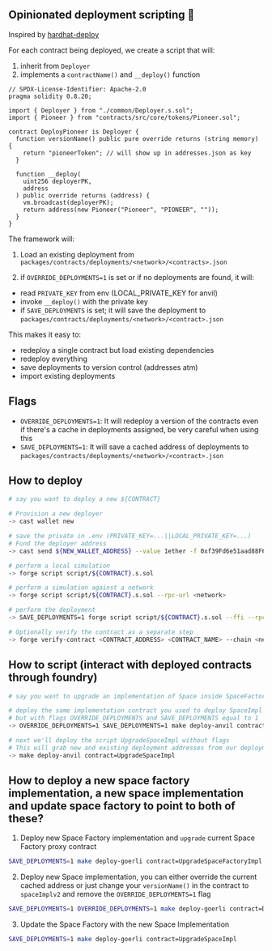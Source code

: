 ## Opinionated deployment scripting 🚀

Inspired by [hardhat-deploy](https://github.com/wighawag/hardhat-deploy)

For each contract being deployed, we create a script that will:

1. inherit from `Deployer`
2. implements a `contractName()` and `__deploy()` function

```solidity
// SPDX-License-Identifier: Apache-2.0
pragma solidity 0.8.20;

import { Deployer } from "./common/Deployer.s.sol";
import { Pioneer } from "contracts/src/core/tokens/Pioneer.sol";

contract DeployPioneer is Deployer {
  function versionName() public pure override returns (string memory) {
    return "pioneerToken"; // will show up in addresses.json as key
  }

  function __deploy(
    uint256 deployerPK,
    address
  ) public override returns (address) {
    vm.broadcast(deployerPK);
    return address(new Pioneer("Pioneer", "PIONEER", ""));
  }
}
```

The framework will:

1. Load an existing deployment from `packages/contracts/deployments/<network>/<contracts>.json`

2. if `OVERRIDE_DEPLOYMENTS=1` is set or if no deployments are found, it will:

- read `PRIVATE_KEY` from env (LOCAL_PRIVATE_KEY for anvil)
- invoke `__deploy()` with the private key
- if `SAVE_DEPLOYMENTS` is set; it will save the deployment to `packages/contracts/deployments/<network>/<contract>.json`

This makes it easy to:

- redeploy a single contract but load existing dependencies
- redeploy everything
- save deployments to version control (addresses atm)
- import existing deployments

## Flags

- `OVERRIDE_DEPLOYMENTS=1`: It will redeploy a version of the contracts even if there's a cache in deployments assigned, be very careful when using this
- `SAVE_DEPLOYMENTS=1`: It will save a cached address of deployments to `packages/contracts/deployments/<network>/<contract>.json`

## How to deploy

```bash
# say you want to deploy a new ${CONTRACT}

# Provision a new deployer
-> cast wallet new

# save the private in .env (PRIVATE_KEY=...||LOCAL_PRIVATE_KEY=...)
# Fund the deployer address
-> cast send ${NEW_WALLET_ADDRESS} --value 1ether -f 0xf39Fd6e51aad88F6F4ce6aB8827279cffFb92266

# perform a local simulation
-> forge script script/${CONTRACT}.s.sol

# perform a simulation against a network
-> forge script script/${CONTRACT}.s.sol --rpc-url <network>

# perform the deployment
-> SAVE_DEPLOYMENTS=1 forge script script/${CONTRACT}.s.sol --ffi --rpc-url <network> --broadcast --verify --watch

# Optionally verify the contract as a separate step
-> forge verify-contract <CONTRACT_ADDRESS> <CONTRACT_NAME> --chain <network> --watch
```

## How to script (interact with deployed contracts through foundry)

```bash
# say you want to upgrade an implementation of Space inside SpaceFactory

# deploy the same implementation contract you used to deploy SpaceImpl
# but with flags OVERRIDE_DEPLOYMENTS and SAVE_DEPLOYMENTS equal to 1
-> OVERRIDE_DEPLOYMENTS=1 SAVE_DEPLOYMENTS=1 make deploy-anvil contract=DeploySpaceImpl

# next we'll deploy the script UpgradeSpaceImpl without flags
# This will grab new and existing deployment addresses from our deployments cache and use those to interact with each other
-> make deploy-anvil contract=UpgradeSpaceImpl
```

## How to deploy a new space factory implementation, a new space implementation and update space factory to point to both of these?

1. Deploy new Space Factory implementation and `upgrade` current Space Factory proxy contract

```bash
SAVE_DEPLOYMENTS=1 make deploy-goerli contract=UpgradeSpaceFactoryImpl
```

2. Deploy new Space implementation, you can either override the current cached address or just change your `versionName()` in the contract to `spaceImplv2` and remove the `OVERRIDE_DEPLOYMENTS=1` flag

```bash
SAVE_DEPLOYMENTS=1 OVERRIDE_DEPLOYMENTS=1 make deploy-goerli contract=DeploySpaceImpl
```

3. Update the Space Factory with the new Space Implementation

```bash
SAVE_DEPLOYMENTS=1 make deploy-goerli contract=UpgradeSpaceImpl
```
